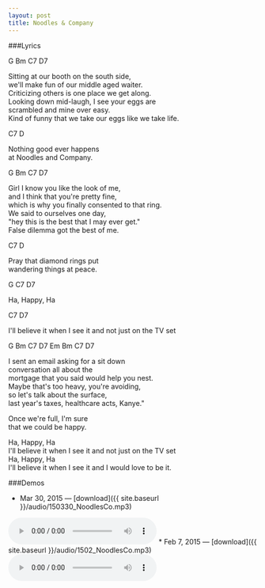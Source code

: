 ```yaml
---
layout: post
title: Noodles & Company
---
```


###Lyrics

<span class="tabs">G Bm C7 D7</span>

Sitting at our booth on the south side,  
we'll make fun of our middle aged waiter.  
Criticizing others is one place we get along.  
Looking down mid-laugh, I see your eggs are  
scrambled and mine over easy.  
Kind of funny that we take our eggs like we take life.  

<span class="tabs">C7 D</span>

Nothing good ever happens  
at Noodles and Company.

<span class="tabs">G Bm C7 D7</span>

Girl I know you like the look of me,  
and I think that you're pretty fine,  
which is why you finally consented to that ring.  
We said to ourselves one day,  
"hey this is the best that I may ever get."  
False dilemma got the best of me.  

<span class="tabs">C7 D</span>

Pray that diamond rings put  
wandering things at peace.  

<span class="tabs">G C7 D7</span>

Ha, Happy, Ha

<span class="tabs">C7 D7</span>

I'll believe it when I see it and not just on the TV set  

<span class="tabs">G Bm C7 D7 Em Bm C7 D7</span>

I sent an email asking for a sit down  
conversation all about the  
mortgage that you said would help you nest.  
Maybe that's too heavy, you're avoiding,  
so let's talk about the surface,  
last year's taxes, healthcare acts, Kanye."  

Once we're full, I'm sure  
that we could be happy.  

Ha, Happy, Ha  
I'll believe it when I see it and not just on the TV set  
Ha, Happy, Ha  
I'll believe it when I see it and I would love to be it.  

###Demos
* Mar 30, 2015 — [download]({{ site.baseurl }}/audio/150330_NoodlesCo.mp3)  
<audio controls>
	<source src="{{ site.baseurl }}/audio/150330_NoodlesCo.mp3" type="audio/mpeg">
</audio>
* Feb 7, 2015 — [download]({{ site.baseurl }}/audio/1502_NoodlesCo.mp3)  
<audio controls>
	<source src="{{ site.baseurl }}/audio/1502_NoodlesCo.mp3" type="audio/mpeg">
</audio>
